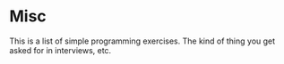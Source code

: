 # Misc

This is a list of simple programming exercises.
The kind of thing you get asked for in interviews, etc.

